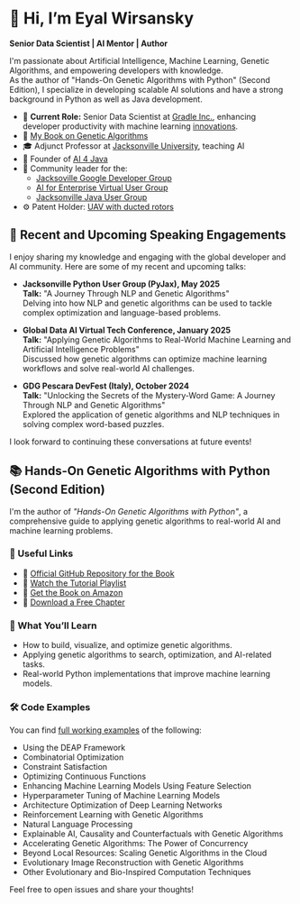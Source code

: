 # 👋 Hi, I’m Eyal Wirsansky

**Senior Data Scientist | AI Mentor | Author**  

I'm passionate about Artificial Intelligence, Machine Learning, Genetic Algorithms, and empowering developers with knowledge. <br>
As the author of "Hands-On Genetic Algorithms with Python" (Second Edition), I specialize in developing scalable AI solutions and have a strong background in Python as well as Java development.

- 🚀 **Current Role:** Senior Data Scientist at [Gradle Inc.](https://gradle.com/), enhancing developer productivity with machine learning [innovations](https://gradle.com/develocity/product/predictive-test-selection/).
- 📘 [My Book on Genetic Algorithms](https://www.amazon.com/dp/1805123793)
- 🎓 Adjunct Professor at [Jacksonville University](https://www.ju.edu/dcob/), teaching AI
- 🌟 Founder of [AI 4 Java](http://www.ai4java.com)
- 🧠 Community leader for the:
  -  [Jacksoville Google Developer Group](https://gdg.community.dev/gdg-jacksonville/)
  -  [AI for Enterprise Virtual User Group](https://www.meetup.com/ai-for-enterprise-virtual-user-group)
  -  [Jacksonville Java User Group](https://www.meetup.com/jacksonville-java-user-group-jaxjug/)
- ⚙️ Patent Holder: [UAV with ducted rotors](https://image-ppubs.uspto.gov/dirsearch-public/print/downloadPdf/11591087)

## 🎤 Recent and Upcoming Speaking Engagements

I enjoy sharing my knowledge and engaging with the global developer and AI community. Here are some of my recent and upcoming talks:

- **Jacksonville Python User Group (PyJax), May 2025**  
  **Talk:** "A Journey Through NLP and Genetic Algorithms"  
  Delving into how NLP and genetic algorithms can be used to tackle complex optimization and language-based problems.

- **Global Data AI Virtual Tech Conference, January 2025**  
  **Talk:** "Applying Genetic Algorithms to Real-World Machine Learning and Artificial Intelligence Problems"  
  Discussed how genetic algorithms can optimize machine learning workflows and solve real-world AI challenges.

- **GDG Pescara DevFest (Italy), October 2024**  
  **Talk:** "Unlocking the Secrets of the Mystery-Word Game: A Journey Through NLP and Genetic Algorithms"  
  Explored the application of genetic algorithms and NLP techniques in solving complex word-based puzzles.

I look forward to continuing these conversations at future events!

## 📚 Hands-On Genetic Algorithms with Python (Second Edition)

I'm the author of *"Hands-On Genetic Algorithms with Python"*, a comprehensive guide to applying genetic algorithms to real-world AI and machine learning problems.

### 🔗 Useful Links
- 📖 [Official GitHub Repository for the Book](https://github.com/PacktPublishing/Hands-On-Genetic-Algorithms-with-Python-Second-Edition)
- 🎥 [Watch the Tutorial Playlist](https://www.youtube.com/playlist?list=PLT2RSfUt4goqwml-im6HvVrOZ6MH2RZOj)
- 🛒 [Get the Book on Amazon](https://www.amazon.com/dp/1805123793)
- 🎁 [Download a Free Chapter](https://sendfox.com/eyalwir)

### 🧬 What You’ll Learn
- How to build, visualize, and optimize genetic algorithms.
- Applying genetic algorithms to search, optimization, and AI-related tasks.
- Real-world Python implementations that improve machine learning models.

### 🛠️ Code Examples
You can find [full working examples](https://github.com/PacktPublishing/Hands-On-Genetic-Algorithms-with-Python-Second-Edition?tab=readme-ov-file#chapter-3-using-the-deap-framework) of the following:
- Using the DEAP Framework
- Combinatorial Optimization
- Constraint Satisfaction
- Optimizing Continuous Functions
- Enhancing Machine Learning Models Using Feature Selection
- Hyperparameter Tuning of Machine Learning Models
- Architecture Optimization of Deep Learning Networks
- Reinforcement Learning with Genetic Algorithms
- Natural Language Processing
- Explainable AI, Causality and Counterfactuals with Genetic Algorithms
- Accelerating Genetic Algorithms: The Power of Concurrency
- Beyond Local Resources: Scaling Genetic Algorithms in the Cloud
- Evolutionary Image Reconstruction with Genetic Algorithms
- Other Evolutionary and Bio-Inspired Computation Techniques

Feel free to open issues and share your thoughts!
